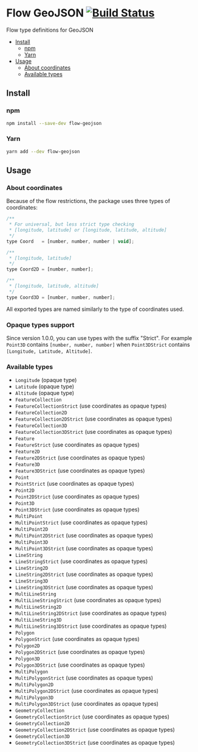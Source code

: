 # Flow GeoJSON [![Build Status][status-img]][status-url]

Flow type definitions for GeoJSON

- [Install](#install)
  - [npm](#npm)
  - [Yarn](#yarn)
- [Usage](#usage)
  - [About coordinates](#about-coordinates)
  - [Available types](#available-types)

## Install

### npm
```bash
npm install --save-dev flow-geojson
```

### Yarn
```bash
yarn add --dev flow-geojson
```

## Usage

### About coordinates

Because of the flow restrictions, the package uses three types of coordinates:

```js
/**
 * For universal, but less strict type checking
 * [longitude, latitude] or [longitude, latitude, altitude]
 */
type Coord   = [number, number, number | void];

/**
 * [longitude, latitude]
 */
type Coord2D = [number, number];

/**
 * [longitude, latitude, altitude]
 */
type Coord3D = [number, number, number];
```

All exported types are named similarly to the type of coordinates used.

### Opaque types support

Since version 1.0.0, you can use types with the suffix "Strict". For example `Point3D`
contains `[number, number, number]` when `Point3DStrict` contains `[Longitude, Latitude, Altitude]`.

### Available types

- `Longitude` (opaque type)
- `Latitude` (opaque type)
- `Altitude` (opaque type)
- `FeatureCollection`
- `FeatureCollectionStrict` (use coordinates as opaque types)
- `FeatureCollection2D`
- `FeatureCollection2DStrict` (use coordinates as opaque types)
- `FeatureCollection3D`
- `FeatureCollection3DStrict` (use coordinates as opaque types)
- `Feature`
- `FeatureStrict` (use coordinates as opaque types)
- `Feature2D`
- `Feature2DStrict` (use coordinates as opaque types)
- `Feature3D`
- `Feature3DStrict` (use coordinates as opaque types)
- `Point`
- `PointStrict` (use coordinates as opaque types)
- `Point2D`
- `Point2DStrict` (use coordinates as opaque types)
- `Point3D`
- `Point3DStrict` (use coordinates as opaque types)
- `MultiPoint`
- `MultiPointStrict` (use coordinates as opaque types)
- `MultiPoint2D`
- `MultiPoint2DStrict` (use coordinates as opaque types)
- `MultiPoint3D`
- `MultiPoint3DStrict` (use coordinates as opaque types)
- `LineString`
- `LineStringStrict` (use coordinates as opaque types)
- `LineString2D`
- `LineString2DStrict` (use coordinates as opaque types)
- `LineString3D`
- `LineString3DStrict` (use coordinates as opaque types)
- `MultiLineString`
- `MultiLineStringStrict` (use coordinates as opaque types)
- `MultiLineString2D`
- `MultiLineString2DStrict` (use coordinates as opaque types)
- `MultiLineString3D`
- `MultiLineString3DStrict` (use coordinates as opaque types)
- `Polygon`
- `PolygonStrict` (use coordinates as opaque types)
- `Polygon2D`
- `Polygon2DStrict` (use coordinates as opaque types)
- `Polygon3D`
- `Polygon3DStrict` (use coordinates as opaque types)
- `MultiPolygon`
- `MultiPolygonStrict` (use coordinates as opaque types)
- `MultiPolygon2D`
- `MultiPolygon2DStrict` (use coordinates as opaque types)
- `MultiPolygon3D`
- `MultiPolygon3DStrict` (use coordinates as opaque types)
- `GeometryCollection`
- `GeometryCollectionStrict` (use coordinates as opaque types)
- `GeometryCollection2D`
- `GeometryCollection2DStrict` (use coordinates as opaque types)
- `GeometryCollection3D`
- `GeometryCollection3DStrict` (use coordinates as opaque types)

[status-url]: https://travis-ci.org/bigslycat/flow-geojson
[status-img]: https://travis-ci.org/bigslycat/flow-geojson.svg?branch=master
